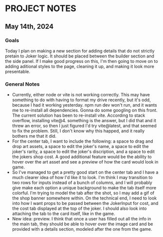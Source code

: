 # PROJECT NOTES


## May 14th, 2024

### Goals

Today I plan on making a new section for adding details that do not strictly pretain to Joker logic. It should be placed between the builder section and the side panel.
If I make good progress on this, I'm then going to move on to adding aditional styles to the page, cleaning it up, and making it look more presentable.

### General Notes

- Currently, either node or vite is not working correctly. This may have something to do with having to format my drive recently, but it's odd, because I had it working yesterday.
npm run dev won't run, and it wants me to re-install all dependencies. Gonna do some googling on this front. The current solution has been to re-install vite. According to stack overflow, installing vite@4. something is the answer, but I did that and it threw an error, so then I just figured I'd try vite@latest, and that seemed to fix the problem. Still, I don't know why this happed, and it really bothers me that it did.
- For the center tab, I want to include the following: a space to drag and drop art assets, a space to edit the joker's name, a space to edit the joker's rarity, a space to edit the joker's discription, and a space to edit the jokers shop cost. A good additional feature would be the ability to hover over the art asset and see a preview of how the card would look in game.
- So I've managed to get a pretty good start on the center tab and I have a much clearer idea of how I'd like it to look. I'm think I may transition to two rows for inputs instead of a bunch of columns, and I will probably give make each option a unique background to make the tab itself more colorful. I'm trying to model the tab after the shot, so I may add a gif of the shop banner somewhere within. On the technical end, I need to look into how I want props to be passed between the JokerInput for cost, and the cost tab displayed at the top of the joker. I should also look into attaching the tab to the card itself, like in the game.
- New idea: preview. I think that once a user has filled out all the info in the main tab, they should be able to hover over the image card and be provided with a details section, modeled after the one from the game. 
